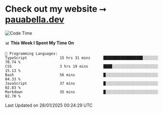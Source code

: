 # Check out my website ⭢ [pauabella.dev](https://pauabella.dev)

<!--START_SECTION:waka-->
![Code Time](http://img.shields.io/badge/Code%20Time-4%2C025%20hrs%2024%20mins-blue)

📊 **This Week I Spent My Time On** 

```text
💬 Programming Languages: 
TypeScript               15 hrs 31 mins      ██████████████████░░░░░░░   70.74 % 
CSS                      3 hrs 19 mins       ████░░░░░░░░░░░░░░░░░░░░░   15.13 % 
Bash                     56 mins             █░░░░░░░░░░░░░░░░░░░░░░░░   04.33 % 
JavaScript               37 mins             █░░░░░░░░░░░░░░░░░░░░░░░░   02.83 % 
Markdown                 35 mins             █░░░░░░░░░░░░░░░░░░░░░░░░   02.70 % 
```


 Last Updated on 28/01/2025 00:24:29 UTC
<!--END_SECTION:waka-->
